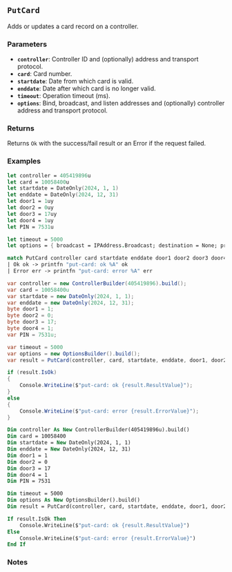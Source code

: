 ## `PutCard`

Adds or updates a card record on a controller.

### Parameters
- **`controller`**: Controller ID and (optionally) address and transport protocol.
- **`card`**: Card number.
- **`startdate`**: Date from which card is valid.
- **`enddate`**: Date after which card is no longer valid.
- **`timeout`**: Operation timeout (ms).
- **`options`**: Bind, broadcast, and listen addresses and (optionally) controller address and transport protocol.

### Returns

Returns `Ok` with the success/fail result or an Error if the request failed.

### Examples

```fsharp
let controller = 405419896u
let card = 10058400u
let startdate = DateOnly(2024, 1, 1)
let enddate = DateOnly(2024, 12, 31)
let door1 = 1uy
let door2 = 0uy
let door3 = 17uy
let door4 = 1uy
let PIN = 7531u

let timeout = 5000
let options = { broadcast = IPAddress.Broadcast; destination = None; protoocol = None; debug = true }

match PutCard controller card startdate enddate door1 door2 door3 door4 PIN timeout options with
| Ok ok -> printfn "put-card: ok %A" ok
| Error err -> printfn "put-card: error %A" err
```

```csharp
var controller = new ControllerBuilder(405419896).build();
var card = 10058400u
var startdate = new DateOnly(2024, 1, 1);
var enddate = new DateOnly(2024, 12, 31);
byte door1 = 1;
byte door2 = 0;
byte door3 = 17;
byte door4 = 1;
var PIN = 7531u;

var timeout = 5000
var options = new OptionsBuilder().build();
var result = PutCard(controller, card, startdate, enddate, door1, door2, door3, door4, PIN, timeout, options);

if (result.IsOk)
{
    Console.WriteLine($"put-card: ok {result.ResultValue}");
}
else
{
    Console.WriteLine($"put-card: error {result.ErrorValue}");
}
```

```vb
Dim controller As New ControllerBuilder(405419896u).build()
Dim card = 10058400
Dim startdate = New DateOnly(2024, 1, 1)
Dim enddate = New DateOnly(2024, 12, 31)
Dim door1 = 1
Dim door2 = 0
Dim door3 = 17
Dim door4 = 1
Dim PIN = 7531

Dim timeout = 5000
Dim options As New OptionsBuilder().build()
Dim result = PutCard(controller, card, startdate, enddate, door1, door2, door3, door4, PIN, timeout, options)

If result.IsOk Then
    Console.WriteLine($"put-card: ok {result.ResultValue}")
Else
    Console.WriteLine($"put-card: error {result.ErrorValue}")
End If
```

### Notes
